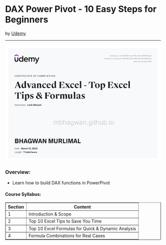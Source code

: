 <h1>DAX Power Pivot - 10 Easy Steps for Beginners</h1>
by <a href="https://www.udemy.com/course/advanced-excel-tips-formulas/">Udemy</a>
<hr>

<!-- ![Certificate of Completion]() -->

![Certificate of Achievement](/images/advanced_excel_tips_formulas.jpg)
 
<h3>Overview:</h3>
<ul>
 <li>Learn how to build DAX functions in PowerPivot</li>
</ul>

<h4>Course Syllabus:</h4>

<table border="1">
 <tr>
  <th>Section</th>
  <th>Content</th>
 </tr>
 <tr>
  <td>1</td>
  <td>Introduction & Scope</td>
 </tr>
 <tr>
  <td>2</td>
  <td>Top 10 Excel Tips to Save You Time</td>
 </tr>
 <tr>
  <td>3</td>
  <td>Top 10 Excel Formulas for Quick & Dynamic Analysis</td>
 </tr>
 <tr>
  <td>4</td>
  <td>Formula Combinations for Real Cases</td>
 </tr>
</table>
